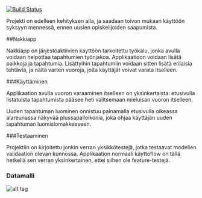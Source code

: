[![Build Status](https://travis-ci.org/Merloni/nakkiapp.svg?branch=master)](https://travis-ci.org/Merloni/nakkiapp)

Projekti on edelleen kehityksen alla, ja saadaan toivon mukaan käyttöön syksyyn mennessä, ennen uusien opiskelijoiden saapumista.

##Nakkiapp

Nakkiapp on järjestöaktiivien käyttöön tarkoitettu työkalu, jonka avulla voidaan helpottaa tapahtumien työnjakoa. Applikaatioon voidaan lisätä paikkoja ja tapahtumia. Lisättyihin tapahtumiin voidaan sitten lisätä erilaisia tehtäviä, ja näitä varten vuoroja, joita käyttäjät voivat varata itselleen.

###Käyttäminen

Applikaation avulla vuoron varaaminen itselleen on yksinkertaista: etusivulla listatuista tapahtumista pääsee heti valitsemaan mieluisan vuoron itselleen. 

Uuden tapahtuman luominen onnistuu painamalla etusivulla oikeassa alareunassa näkyvää plussapalloikonia, joka ohjaa käyttäjän uuden tapahtuman luomislomakkeeseen.

###Testaaminen

Projektiin on kirjoitettu jonkin verran yksikkötestejä, jotka testaavat modelien validaation olevan kunnossa. Applikaation normaali käyttöflow on tällä hetkellä sen verran yksinkertainen, ettei siihen ole feature-testejä.

### Datamalli

![alt tag](https://raw.githubusercontent.com/Merloni/nakkiapp/master/df285eec.png.png)
